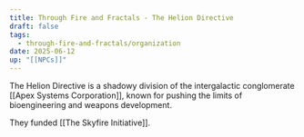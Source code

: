 ```yaml
---
title: Through Fire and Fractals - The Helion Directive
draft: false
tags:
  - through-fire-and-fractals/organization
date: 2025-06-12
up: "[[NPCs]]"
---
```


The Helion Directive is a shadowy division of the intergalactic conglomerate [[Apex Systems Corporation]], known for pushing the limits of bioengineering and weapons development.

They funded [[The Skyfire Initiative]].

